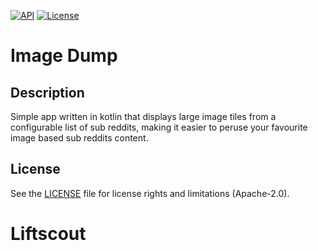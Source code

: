 [![API](https://img.shields.io/badge/API-19%2B-blue.svg?style=flat)](https://android-arsenal.com/api?level=19) [![License](https://img.shields.io/badge/License-Apache%202.0-blue.svg)](https://opensource.org/licenses/Apache-2.0)

#  Image Dump

## Description
Simple app written in kotlin that displays large image tiles from a configurable list of sub reddits, making it easier to peruse your favourite image based sub reddits content.

## License
See the [LICENSE](LICENSE.md) file for license rights and limitations (Apache-2.0).
# Liftscout
